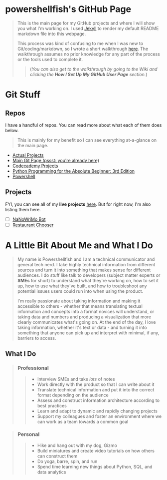 # powershellfish's GitHub Page

>This is the main page for my GitHub projects and where I will show you what I'm working on. I used [Jekyll](https://jekyllrb.com/) to render my default README markdown file into this webpage. 
>
>This process was kind of confusing to me when I was new to Git/coding/markdown, so I wrote a short walkthrough [here](https://github.com/powershellfish/powershellfish.github.io/wiki/How-I-Set-Up-My-GitHub-User-Page). The walkthrough assumes no prior knowledge for any part of the process or the tools used to complete it.
>
>>(*You can also get to the walkthrough by going to the Wiki and clicking the **How I Set Up My GitHub User Page** section.*)

# Git Stuff

## Repos
I have a handful of repos. You can read more about what each of them does below.

> This is mainly for my benefit so I can see everything at-a-glance on the main page.

* [Actual Projects](https://powershellfish.github.io/Actual-Projects/)
* [Main Git Page (pssst: you're already here)](https://powershellfish.github.io)
* [Codecademy Projects](https://powershellfish.github.io/Codecademy-Projects/)
* [Python Programming for the Absolute Beginner: 3rd Edition](https://powershellfish.github.io/python_programming_3e/)
* [Powershell](https://powershellfish.github.io/powershell/)

## Projects

FYI, you can see all of my **live projects** [here](https://powershellfish.github.io/Actual-Projects/). But for right now, I'm also listing them here. 

- [ ] [NaNoWriMo Bot](https://github.com/powershellfish/Actual-Projects/blob/main/NaNoWriMo.py)
- [ ] [Restaurant Chooser](https://github.com/powershellfish/Actual-Projects/blob/main/random_restaurant.py)

# A Little Bit About Me and What I Do

>My name is Powershellfish and I am a technical communicator and general tech nerd. I take highly technical information from different sources and turn it into something that makes sense for different audiences. I do stuff like talk to developers (subject matter experts or **SMEs** for short) to understand what they're working on, how to set it up, how to use what they've built, and how to troubleshoot any potential issues users could run into when using the product. 
>
>I'm really passionate about taking information and making it accessible to others - whether that means translating textual information and concepts into a format novices will understand, or taking data and numbers and producing a visualization that more clearly communicates what's going on. At the end of the day, I love taking information, whether it's text or data - and turning it into something that anyone can pick up and interpret with minimal, if any, barriers to access.


## What I Do

>### Professional
>>* Interview SMEs and take *lots* of notes 
>>* Work directly with the product so that I can write about it
>>* Translate technical information and put it into the correct format depending on the audience
>>* Assess and construct information architecture according to best practices
>>* Learn and adapt to dynamic and rapidly changing projects
>>* Support my colleagues and foster an environment where we can work as a team towards a common goal

>### Personal
>>* Hike and hang out with my dog, Gizmo
>>* Build miniatures and create video tutorials on how others can construct them
>>* Do yoga, barre, spin, and run
>>* Spend time learning new things about Python, SQL, and data analytics 

